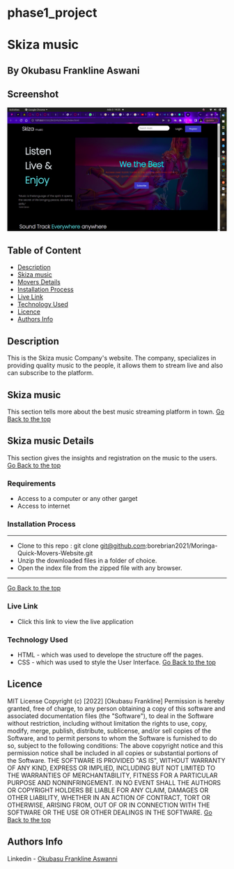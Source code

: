 # phase1_project
# Skiza music
## By Okubasu Frankline Aswani
## Screenshot
 ![image](./assets/css/images/ui.png)
 ## Table of Content
 - [Description](#description)
 - [Skiza music](#Skiza-music)
 - [Movers Details](#Skiza-Details)
 - [Installation Process](#installation-Process)
 - [Live Link](#Live-Link)
 - [Technology  Used](#technology-Used)
 - [Licence](#licence)
 - [Authors Info](#Authors-Info)
 ## Description
 <p>This is the Skiza music Company's website. The company, specializes in providing quality music to the people, it allows them to stream live
 and also can subscribe to the platform.</p>
 
## Skiza music
This section tells more about the best music streaming platform in town.
[Go Back to the top](#Screenshot)
## Skiza music Details
This section gives the insights and registration on the music to the users.
[Go Back to the top](#ScreenshAot)
 ###  Requirements
 * Access to  a computer or any other garget
 * Access to internet
 ### Installation Process
 ****
* Clone to this repo : git clone git@github.com:borebrian2021/Moringa-Quick-Movers-Website.git
* Unzip the downloaded files in a folder of choice.
* Open the index file from the zipped file with any browser.
 ****
 [Go Back to the top](#Screenshot)
### Live Link
- Click this link to view the live application
### Technology  Used
* HTML - which was used to develope the structure off the pages.
* CSS - which was used to style the User Interface.
[Go Back to the top](#delani-studio)
## Licence
MIT License
Copyright (c) [2022] [Okubasu Frankline]
Permission is hereby granted, free of charge, to any person obtaining a copy
of this software and associated documentation files (the "Software"), to deal
in the Software without restriction, including without limitation the rights
to use, copy, modify, merge, publish, distribute, sublicense, and/or sell
copies of the Software, and to permit persons to whom the Software is
furnished to do so, subject to the following conditions:
The above copyright notice and this permission notice shall be included in all
copies or substantial portions of the Software.
THE SOFTWARE IS PROVIDED "AS IS", WITHOUT WARRANTY OF ANY KIND, EXPRESS OR
IMPLIED, INCLUDING BUT NOT LIMITED TO THE WARRANTIES OF MERCHANTABILITY,
FITNESS FOR A PARTICULAR PURPOSE AND NONINFRINGEMENT. IN NO EVENT SHALL THE
AUTHORS OR COPYRIGHT HOLDERS BE LIABLE FOR ANY CLAIM, DAMAGES OR OTHER
LIABILITY, WHETHER IN AN ACTION OF CONTRACT, TORT OR OTHERWISE, ARISING FROM,
OUT OF OR IN CONNECTION WITH THE SOFTWARE OR THE USE OR OTHER DEALINGS IN THE
SOFTWARE.
[Go Back to the top](#Screenshot)
## Authors Info
Linkedin - [Okubasu Frankline Aswanni](link)
<!-- [Go Back to the top](#delani-studio) -->
